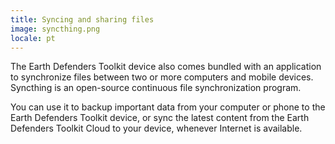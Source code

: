 ```yaml
---
title: Syncing and sharing files
image: syncthing.png
locale: pt
---
```


The Earth Defenders Toolkit device also comes bundled with an application to synchronize files between two or more computers and mobile devices. Syncthing is an open-source continuous file synchronization program.

You can use it to backup important data from your computer or phone to the Earth Defenders Toolkit device, or sync the latest content from the <app-button :inline="true" localUrl=":8086/">Earth Defenders Toolkit Cloud</app-button> to your device, whenever Internet is available.

<app-button :color="true" target="_self" link="apps/syncthing" text="Download Syncthing"></app-button>

<app-button localUrl=":8082" text="Use Syncthing"></app-button>

